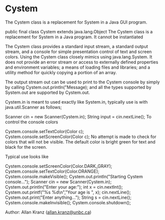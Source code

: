 # Cystem

The Cystem class is a replacement for System in a Java GUI program.

public final class Cystem
extends java.lang.Object
The Cystem class is a replacement for System in a Java program. It cannot be instantiated

The Cystem class provides a standard input stream, a standard output stream, and a console for simple presentation control of text and screen colors. Using the Cystem class closely mimics using java.lang.System. It does not provide an error stream or access to externally defined properties and environment variables; a means of loading files and libraries; and a utility method for quickly copying a portion of an array.

The output stream out can be used to print to the Cystem console by simply by calling Cystem.out.println("Message); and all the types supported by System.out are supported by Cystem.out.

Cystem.in is meant to used exactly like System.in, typically use is with java.util.Scanner as follows;

Scanner cin = new Scanner(Cystem.in);
String input = cin.nextLine();
To control the console colors

Cystem.console.setTextColor(Color c);
Cystem.console.setScreenColor(Color c);
No attempt is made to check for colors that will not be visible. The default color is bright green for text and black for the screen.

Typical use looks like

Cystem.console.setScreenColor(Color.DARK_GRAY);
Cystem.console.setTextColor(Color.ORANGE);
Cystem.console.makeVisible();
Cystem.out.println("Starting Cystem console...");
Scanner cin = new Scanner(Cystem.in);
Cystem.out.println("Enter your age:");
int x = cin.nextInt();
Cystem.out.printf("%s %d\n","Your age is ", x);
cin.nextLine();
Cystem.out.print("Enter anything...");
String s = cin.nextLine();
Cystem.console.makeInvisible();
Cystem.console.shutdown();

Author:
Allan Kranz (allan.kranz@unbc.ca)
